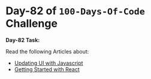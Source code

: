 # **Day-82 of `100-Days-Of-Code` Challenge**

**Day-82 Task:**

Read the following Articles about:
- [Updating UI with Javascript](https://nextjs.org/learn/react-foundations/updating-ui-with-javascript)
- [Getting Started with React](https://nextjs.org/learn/react-foundations/getting-started-with-react)
